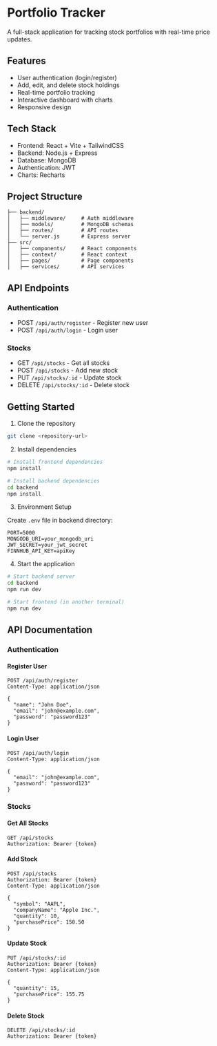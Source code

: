 # Portfolio Tracker

A full-stack application for tracking stock portfolios with real-time price updates.

## Features

- User authentication (login/register)
- Add, edit, and delete stock holdings
- Real-time portfolio tracking
- Interactive dashboard with charts
- Responsive design

## Tech Stack

- Frontend: React + Vite + TailwindCSS
- Backend: Node.js + Express
- Database: MongoDB
- Authentication: JWT
- Charts: Recharts

## Project Structure

```
├── backend/
│   ├── middleware/     # Auth middleware
│   ├── models/         # MongoDB schemas
│   ├── routes/         # API routes
│   └── server.js       # Express server
├── src/
│   ├── components/     # React components
│   ├── context/        # React context
│   ├── pages/          # Page components
│   ├── services/       # API services
```

## API Endpoints

### Authentication
- POST `/api/auth/register` - Register new user
- POST `/api/auth/login` - Login user

### Stocks
- GET `/api/stocks` - Get all stocks
- POST `/api/stocks` - Add new stock
- PUT `/api/stocks/:id` - Update stock
- DELETE `/api/stocks/:id` - Delete stock


## Getting Started

1. Clone the repository
```bash
git clone <repository-url>
```

2. Install dependencies
```bash
# Install frontend dependencies
npm install

# Install backend dependencies
cd backend
npm install
```

3. Environment Setup

Create `.env` file in backend directory:
```env
PORT=5000
MONGODB_URI=your_mongodb_uri
JWT_SECRET=your_jwt_secret
FINNHUB_API_KEY=apiKey
```

4. Start the application
```bash
# Start backend server
cd backend
npm run dev

# Start frontend (in another terminal)
npm run dev
```

## API Documentation

### Authentication

#### Register User
```http
POST /api/auth/register
Content-Type: application/json

{
  "name": "John Doe",
  "email": "john@example.com",
  "password": "password123"
}
```

#### Login User
```http
POST /api/auth/login
Content-Type: application/json

{
  "email": "john@example.com",
  "password": "password123"
}
```

### Stocks

#### Get All Stocks
```http
GET /api/stocks
Authorization: Bearer {token}
```

#### Add Stock
```http
POST /api/stocks
Authorization: Bearer {token}
Content-Type: application/json

{
  "symbol": "AAPL",
  "companyName": "Apple Inc.",
  "quantity": 10,
  "purchasePrice": 150.50
}
```

#### Update Stock
```http
PUT /api/stocks/:id
Authorization: Bearer {token}
Content-Type: application/json

{
  "quantity": 15,
  "purchasePrice": 155.75
}
```

#### Delete Stock
```http
DELETE /api/stocks/:id
Authorization: Bearer {token}
```


